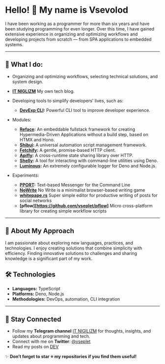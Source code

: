 # Hello! 👋 My name is Vsevolod

I have been working as a programmer for more than six years and have been studying programming for even longer. Over this time, I have gained extensive experience in organizing and optimizing workflows and developing projects from scratch — from SPA applications to embedded systems.

---

## 🚀 What I do:

- Organizing and optimizing workflows, selecting technical solutions, and system design.

- **[IT NIGLIZM](https://itng.blog/)** My own tech blog.
- Developing tools to simplify developers' lives, such as:
  - **[DevExp CLI](https://github.com/devexp-pro/cli):** Powerful CLI tool to improve developer experience.
- Modules:
  - **[Reface](https://github.com/devexp-pro/reface):** An embeddable fullstack framework for creating Hypermedia-Driven Applications without a build step, based on HTMX and Hono.
  - **[Shibui](https://github.com/vseplet/shibui):** A universal automation script management framework.
  - **[Fetchify](https://github.com/vseplet/fetchify):** A gentle, promise-based HTTP client.
  - **[Apifly](https://github.com/vseplet/apifly):** A cross-runtime state sharing library over HTTP.
  - **[Shelly](https://github.com/vseplet/shelly):** A tool for interacting with command-line utilities using Deno.
  - **[Luminous](https://github.com/vseplet/luminous):** An extremely configurable logger for Deno and Node.js.
- Experiments:
  - **[PPORT](https://pport.top):** Text-based Messenger for the Command Line
  - **[NoWrite](https://nowrite.fun)** No Write is a minimalist browser-based writing game
  - **[whitepape.rs](https://whitepape.rs/)** Super simple editor for productive writing of posts for social networks
  - **[pflow][https://github.com/vseplet/pflow]** Micro cross-platform library for creating simple workflow scripts

---

## 🌱 About My Approach

I am passionate about exploring new languages, practices, and technologies. I enjoy creating solutions that combine simplicity with efficiency. Finding innovative solutions to challenges and sharing knowledge is a significant part of my work.

## 🛠️ Technologies

- **Languages:** TypeScript
- **Platforms:** Deno, Node.js
- **Methodologies:** DevOps, automation, CLI integration

---

## 📲 Stay Connected

- Follow my **Telegram channel** [IT NIGILIZM](https://t.me/itnigilizm) for thoughts, insights, and updates about programming and tech.  
- Connect with me on **Twitter**: [@vseplet](https://x.com/vseplet)
- Read my posts on [DEV](https://dev.to/sevapp)

✨ **Don’t forget to star ⭐ my repositories if you find them useful!**
